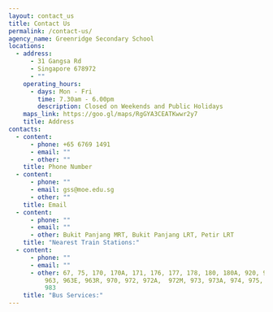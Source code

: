 ```yaml
---
layout: contact_us
title: Contact Us
permalink: /contact-us/
agency_name: Greenridge Secondary School
locations:
  - address:
      - 31 Gangsa Rd
      - Singapore 678972
      - ""
    operating_hours:
      - days: Mon - Fri
        time: 7.30am - 6.00pm
        description: Closed on Weekends and Public Holidays
    maps_link: https://goo.gl/maps/RgGYA3CEATKwwr2y7
    title: Address
contacts:
  - content:
      - phone: +65 6769 1491
      - email: ""
      - other: ""
    title: Phone Number
  - content:
      - phone: ""
      - email: gss@moe.edu.sg
      - other: ""
    title: Email
  - content:
      - phone: ""
      - email: ""
      - other: Bukit Panjang MRT, Bukit Panjang LRT, Petir LRT
    title: "Nearest Train Stations:"
  - content:
      - phone: ""
      - email: ""
      - other: 67, 75, 170, 170A, 171, 176, 177, 178, 180, 180A, 920, 922, 960, 961,
          963, 963E, 963R, 970, 972, 972A,  972M, 973, 973A, 974, 975, 976, 979,
          983
    title: "Bus Services:"
---
```

